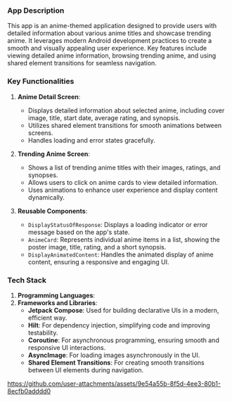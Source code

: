 
### App Description
This app is an anime-themed application designed to provide users with detailed information about various anime titles and showcase trending anime. It leverages modern Android development practices to create a smooth and visually appealing user experience. Key features include viewing detailed anime information, browsing trending anime, and using shared element transitions for seamless navigation.

### Key Functionalities
1. **Anime Detail Screen**:
   - Displays detailed information about selected anime, including cover image, title, start date, average rating, and synopsis.
   - Utilizes shared element transitions for smooth animations between screens.
   - Handles loading and error states gracefully.

2. **Trending Anime Screen**:
   - Shows a list of trending anime titles with their images, ratings, and synopses.
   - Allows users to click on anime cards to view detailed information.
   - Uses animations to enhance user experience and display content dynamically.

3. **Reusable Components**:
   - `DisplayStatusOfResponse`: Displays a loading indicator or error message based on the app's state.
   - `AnimeCard`: Represents individual anime items in a list, showing the poster image, title, rating, and a short synopsis.
   - `DisplayAnimatedContent`: Handles the animated display of anime content, ensuring a responsive and engaging UI.

### Tech Stack
1. **Programming Languages**:
2. **Frameworks and Libraries**:
   - **Jetpack Compose**: Used for building declarative UIs in a modern, efficient way.
   - **Hilt**: For dependency injection, simplifying code and improving testability.
   - **Coroutine**: For asynchronous programming, ensuring smooth and responsive UI interactions.
   - **AsyncImage**: For loading images asynchronously in the UI.
   - **Shared Element Transitions**: For creating smooth transitions between UI elements during navigation.


https://github.com/user-attachments/assets/9e54a55b-8f5d-4ee3-80b1-8ecfb0adddd0

